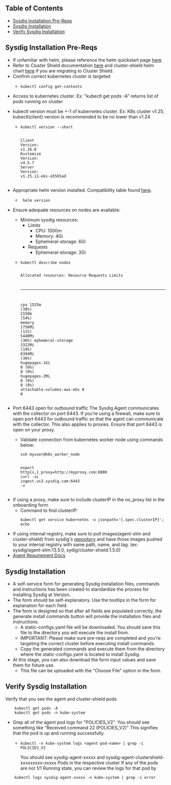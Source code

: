 <h2 id="table-of-contents">Table of Contents</h2>
<ul>
<li><a href="#sysdig-installation-pre-reqs">Sysdig Installation Pre-Reqs</a></li>
<li><a href="#sysdig-installation">Sysdig Installation</a></li>
<li><a href="#verify-sysdig-installation">Verify Sysdig Installation</a></li>
</ul>
<h2 id="sysdig-installation-pre-reqs">Sysdig Installation Pre-Reqs</h2>
<ul>
<li>If unfamiliar with helm, please reference the helm quickstart page <a href="sysdig_helm_quickstart.md">here</a>.</li>
<li>Refer to Cluster Shield documentation <a href="https://docs.sysdig.com/en/docs/sysdig-secure/install-agent-components/kubernetes/cluster-shield/#install-cluster-shield">here</a> and cluster-shield helm chart <a href="https://charts.sysdig.com/charts/cluster-shield/">here</a> if you are migrating to Cluster Shield.</li>
<li>Confirm correct kubernetes cluster is targeted<ul>
<li><pre><code>kubectl <span class="hljs-built_in">config</span> <span class="hljs-built_in">get</span>-contexts
</code></pre></li>
</ul>
</li>
<li>Access to kubernetes cluster. Ex: &quot;kubectl get pods -A&quot; returns list of pods running on cluster</li>
<li><p>kubectl version must be +-1 of kubernetes cluster. Ex: K8s cluster v1.25, kubectl(client) version is recommended to be no lower than v1.24</p>
<ul>
<li><pre><code><span class="hljs-selector-tag">kubectl</span> <span class="hljs-selector-tag">version</span> <span class="hljs-selector-tag">--short</span>

<span class="hljs-selector-tag">Client</span> <span class="hljs-selector-tag">Version</span>: <span class="hljs-selector-tag">v1</span><span class="hljs-selector-class">.26</span><span class="hljs-selector-class">.0</span>
<span class="hljs-selector-tag">Kustomize</span> <span class="hljs-selector-tag">Version</span>: <span class="hljs-selector-tag">v4</span><span class="hljs-selector-class">.5</span><span class="hljs-selector-class">.7</span>
<span class="hljs-selector-tag">Server</span> <span class="hljs-selector-tag">Version</span>: <span class="hljs-selector-tag">v1</span><span class="hljs-selector-class">.25</span><span class="hljs-selector-class">.11-eks-a5565ad</span>
</code></pre></li>
</ul>
</li>
<li>Appropriate helm version installed. Compatibility table found <a href="https://helm.sh/docs/topics/version_skew/">here</a>.<ul>
<li><pre><code> helm <span class="hljs-built_in">version</span>
</code></pre></li>
</ul>
</li>
<li><p>Ensure adequate resources on nodes are available:</p>
<ul>
<li>Minimum sysdig resources:<ul>
<li>Limits<ul>
<li>CPU: 1000m</li>
<li>Memory: 4Gi</li>
<li>Ephemeral-storage: 6Gi</li>
</ul>
</li>
<li>Requests<ul>
<li>Ephemeral-storage: 3Gi</li>
</ul>
</li>
</ul>
</li>
<li><pre><code>kubectl describe nodes

Allocated resources:
 Resource                    Requests      Limits
 --------                    --------      ------
 cpu                         <span class="hljs-number">1525</span>m (<span class="hljs-number">38</span>%)   <span class="hljs-number">2150</span>m (<span class="hljs-number">54</span>%)
 <span class="hljs-keyword">memory</span>                      <span class="hljs-number">1756</span>Mi (<span class="hljs-number">11</span>%)  <span class="hljs-number">5440</span>Mi (<span class="hljs-number">36</span>%)
 ephemeral-storage           <span class="hljs-number">3322</span>Mi (<span class="hljs-number">19</span>%)  <span class="hljs-number">6394</span>Mi (<span class="hljs-number">36</span>%)
 hugepages<span class="hljs-number">-1</span>Gi               <span class="hljs-number">0</span> (<span class="hljs-number">0</span>%)        <span class="hljs-number">0</span> (<span class="hljs-number">0</span>%)
 hugepages<span class="hljs-number">-2</span>Mi               <span class="hljs-number">0</span> (<span class="hljs-number">0</span>%)        <span class="hljs-number">0</span> (<span class="hljs-number">0</span>%)
 attachable-volumes-aws-ebs  <span class="hljs-number">0</span>             <span class="hljs-number">0</span>
</code></pre></li>
</ul>
</li>
<li><p>Port 6443 open for outbound traffic The Sysdig Agent communicates with the collector on port 6443. If you’re using a firewall, make sure to open port 6443 for outbound traffic so that the agent can communicate with the collector. This also applies to proxies. Ensure that port 6443 is open on your proxy.</p>
<ul>
<li><p>Validate connection from kubernetes worker node using commands below:</p>
<pre><code>ssh myuser@k8s_worker_node

export http{<span class="hljs-attribute">s,}_proxy=http</span>://myproxy<span class="hljs-variable">.com</span>:8080
curl -sL ingest<span class="hljs-variable">.us</span>3<span class="hljs-variable">.sysdig</span><span class="hljs-variable">.com</span>:6443 -v
</code></pre></li>
</ul>
</li>
<li>If using a proxy, make sure to include clusterIP in the no_proxy list in the onboarding form.<ul>
<li>Command to find clusterIP: <pre><code><span class="hljs-attribute">kubectl get service kubernetes -o jsonpath</span>=<span class="hljs-string">'{.spec.clusterIP}'</span>; <span class="hljs-attribute">e</span><span class="hljs-attribute">c</span><span class="hljs-attribute">h</span><span class="hljs-attribute">o</span>
</code></pre></li>
</ul>
</li>
<li>If using internal registry, make sure to pull images(agent-slim and cluster-shield) from sysdig&#39;s <a href="https://quay.io/organization/sysdig">repository</a> and have those images pushed to your internal registry with same path, name, and tag. (ex: sysdig/agent-slim:13.5.0, sydig/cluster-shield:1.5.0)</li>
<li><a href="https://docs.sysdig.com/en/docs/installation/sysdig-secure/install-agent-components/installation-requirements/sysdig-agent/">Agent Requirement Docs</a></li>
</ul>
<h2 id="sysdig-installation">Sysdig Installation</h2>
<ul>
<li>A self-service form for generating Sysdig installation files, commands and instructions has been created to standardize the process for installing Sysdig at Verizon.</li>
<li>The form should be self-explanatory. Use the tooltips in the form for explanation for each field.</li>
<li>The form is designed so that after all fields are populated correctly, the generate install commands button will provide the installation files and instructions.<ul>
<li>A static-configs.yaml file will be downloaded. You should save this file to the directory you will execute the install from.</li>
<li>IMPORTANT: Please make sure pre-reqs are completed and you&#39;re targeting the correct cluster before executing install commands.</li>
<li>Copy the generated commands and execute them from the directory where the static-configs.yaml is located to install Sysdig.</li>
</ul>
</li>
<li>At this stage, you can also download the form input values and save them for future use.<ul>
<li>This file can be uploaded with the &quot;Choose File&quot; option in the form.</li>
</ul>
</li>
</ul>
<h2 id="verify-sysdig-installation">Verify Sysdig Installation</h2>
<p>Verify that you see the agent and cluster-shield pods</p>
<pre><code>    kubectl <span class="hljs-built_in">get</span> pods -A
    kubectl <span class="hljs-built_in">get</span> pods -n kube-<span class="hljs-keyword">system</span>
</code></pre><ul>
<li>Grep all of the agent pod logs for &quot;POLICIES_V2&quot;. You should see something like &quot;Received command 22 (POLICIES_V2)&quot; This signifies that the pod is up and running successfully.<ul>
<li><pre><code>kubectl -n kube-<span class="hljs-built_in">system</span> logs <span class="hljs-symbol">&lt;agent-pod-name&gt;</span> | <span class="hljs-keyword">grep</span> -i POLICIES_V2
</code></pre>You should see sysdig-agent-xxxxx and sysdig-agent-clustershield-xxxxxxxxx-xxxxx Pods in the respective cluster
If any of the pods are not 1/1 Running state, you can review the logs for that pod by</li>
</ul>
</li>
</ul>
<pre><code>    kubectl logs sysdig-agent-xxxxx -n kube-<span class="hljs-keyword">system</span> | grep -i <span class="hljs-built_in">error</span>
</code></pre>
